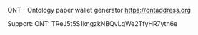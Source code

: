 ONT - Ontology paper wallet generator
https://ontaddress.org


Support:
ONT: TReJ5t5S1kngzkNBQvLqWe2TfyHR7ytn6e
